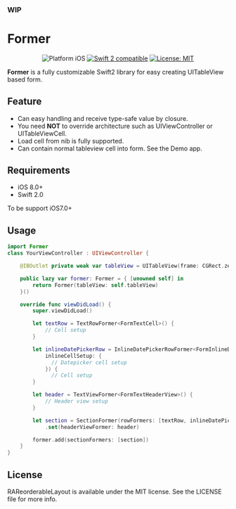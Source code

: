 ### WIP
# Former
<p align="center">
<img src="https://img.shields.io/badge/platform-iOS-blue.svg?style=flat" alt="Platform iOS" />
<a href="https://developer.apple.com/swift"><img src="https://img.shields.io/badge/swift2-compatible-4BC51D.svg?style=flat" alt="Swift 2 compatible" /></a>
<a href="https://raw.githubusercontent.com/ra1028/Former/master/LICENSE"><img src="http://img.shields.io/badge/license-MIT-blue.svg?style=flat" alt="License: MIT" /></a>
</p>

__Former__ is a fully customizable Swift2 library for easy creating UITableView based form.

## Feature
- Can easy handling and receive type-safe value by closure.
- You need __NOT__ to override architecture such as UIViewController or UITableViewCell.
- Load cell from nib is fully supported.
- Can contain normal tableview cell into form. See the Demo app.

## Requirements  
- iOS 8.0+  
- Swift 2.0  

To be support iOS7.0+

## Usage
```swift
import Former
class YourViewController : UIViewController {

    @IBOutlet private weak var tableView = UITableView(frame: CGRect.zero, style: .Grouped)

    public lazy var former: Former = { [unowned self] in
        return Former(tableView: self.tableView)
    }()

    override func viewDidLoad() {
        super.viewDidLoad()

        let textRow = TextRowFormer<FormTextCell>() {
            // Cell setup
        }

        let inlineDatePickerRow = InlineDatePickerRowFormer<FormInlineDatePickerCell>(
            inlineCellSetup: {
              // Datepicker cell setup
            }) {
              // Cell setup
        }

        let header = TextViewFormer<FormTextHeaderView>() {
            // Header view setup
        }

        let section = SectionFormer(rowFormers: [textRow, inlineDatePickerRow])
            .set(headerViewFormer: header)

        former.add(sectionFormers: [section])
    }
}
```

## License
RAReorderableLayout is available under the MIT license. See the LICENSE file for more info.
